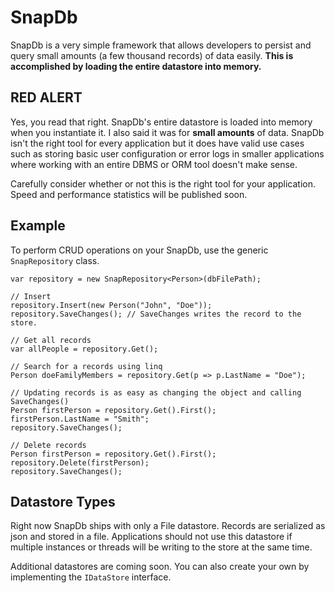 # SnapDb

SnapDb is a very simple framework that allows developers to persist and query small amounts (a few thousand records) of data 
easily. **This is accomplished by loading the entire datastore into memory.**

## RED ALERT

Yes, you read that right. SnapDb's entire datastore is loaded into memory when you instantiate it. I also said it was for 
**small amounts** of data. SnapDb isn't the right tool for every application but it does have valid use cases such as storing
basic user configuration or error logs in smaller applications where working with an entire DBMS or ORM tool doesn't make sense.

Carefully consider whether or not this is the right tool for your application. Speed and performance statistics will be 
published soon.

## Example

To perform CRUD operations on your SnapDb, use the generic `SnapRepository` class.

    var repository = new SnapRepository<Person>(dbFilePath);

    // Insert
    repository.Insert(new Person("John", "Doe"));
    repository.SaveChanges(); // SaveChanges writes the record to the store.

    // Get all records
    var allPeople = repository.Get();

    // Search for a records using linq
    Person doeFamilyMembers = repository.Get(p => p.LastName = "Doe");

    // Updating records is as easy as changing the object and calling SaveChanges()
    Person firstPerson = repository.Get().First();
    firstPerson.LastName = "Smith";
    repository.SaveChanges();

    // Delete records
    Person firstPerson = repository.Get().First();
    repository.Delete(firstPerson);
    repository.SaveChanges();


## Datastore Types

Right now SnapDb ships with only a File datastore. Records are serialized as json and stored in a file. Applications should not
use this datastore if multiple instances or threads will be writing to the store at the same time.

Additional datastores are coming soon. You can also create your own by implementing the `IDataStore` interface.